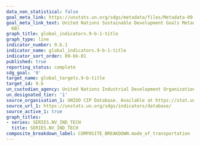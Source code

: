 ```yaml
---
data_non_statistical: false
goal_meta_link: https://unstats.un.org/sdgs/metadata/files/Metadata-09-0B-01.pdf
goal_meta_link_text: United Nations Sustainable Development Goals Metadata (PDF 332
  KB)
graph_title: global_indicators.9-b-1-title
graph_type: line
indicator_number: 9.b.1
indicator_name: global_indicators.9-b-1-title
indicator_sort_order: 09-bb-01
published: true
reporting_status: complete
sdg_goal: '9'
target_name: global_targets.9-b-title
target_id: 9.b
un_custodian_agency: United Nations Industrial Development Organization (UNIDO)
un_designated_tier: '1'
source_organisation_1: UNIDO CIP Database. Available at https://stat.unido.org
source_url_1: https://unstats.un.org/sdgs/indicators/database/
source_active_1: true
graph_titles:
- series: SERIES.NV_IND_TECH
  title: SERIES.NV_IND_TECH
composite_breakdown_label: COMPOSITE_BREAKDOWN.mode_of_transportation
---
```

